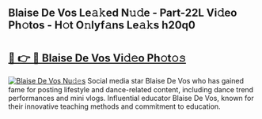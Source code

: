 ## Blaise De Vos Le𝚊𝚔ed N𝚞𝚍e - Part-22L Vi𝚍eo Ph𝚘tos - H𝚘t O𝚗lyf𝚊ns Le𝚊𝚔s h20q0

# <h2><a href="http://hfdve7q.feru.top/?c=Blaise+De+Vos">🔗 👉 🔴 Blaise De Vos Vi𝚍𝚎o Ph𝚘t𝚘𝚜</a></h2>

[![Blaise De Vos Nu𝚍𝚎s](https://i.imgur.com/0TWrTi3.gif)](http://hfdve7q.feru.top/?c=Blaise+De+Vos)
Social media star Blaise De Vos who has gained fame for posting lifestyle and dance-related content, including dance trend performances and mini vlogs. Influential educator Blaise De Vos, known for their innovative teaching methods and commitment to education. 
